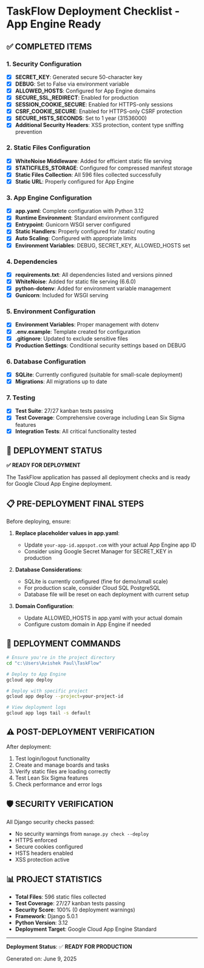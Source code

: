 # TaskFlow Deployment Checklist - App Engine Ready

## ✅ COMPLETED ITEMS

### 1. Security Configuration
- [x] **SECRET_KEY**: Generated secure 50-character key
- [x] **DEBUG**: Set to False via environment variable
- [x] **ALLOWED_HOSTS**: Configured for App Engine domains
- [x] **SECURE_SSL_REDIRECT**: Enabled for production
- [x] **SESSION_COOKIE_SECURE**: Enabled for HTTPS-only sessions
- [x] **CSRF_COOKIE_SECURE**: Enabled for HTTPS-only CSRF protection
- [x] **SECURE_HSTS_SECONDS**: Set to 1 year (31536000)
- [x] **Additional Security Headers**: XSS protection, content type sniffing prevention

### 2. Static Files Configuration
- [x] **WhiteNoise Middleware**: Added for efficient static file serving
- [x] **STATICFILES_STORAGE**: Configured for compressed manifest storage
- [x] **Static Files Collection**: All 596 files collected successfully
- [x] **Static URL**: Properly configured for App Engine

### 3. App Engine Configuration
- [x] **app.yaml**: Complete configuration with Python 3.12
- [x] **Runtime Environment**: Standard environment configured
- [x] **Entrypoint**: Gunicorn WSGI server configured
- [x] **Static Handlers**: Properly configured for /static/ routing
- [x] **Auto Scaling**: Configured with appropriate limits
- [x] **Environment Variables**: DEBUG, SECRET_KEY, ALLOWED_HOSTS set

### 4. Dependencies
- [x] **requirements.txt**: All dependencies listed and versions pinned
- [x] **WhiteNoise**: Added for static file serving (6.6.0)
- [x] **python-dotenv**: Added for environment variable management
- [x] **Gunicorn**: Included for WSGI serving

### 5. Environment Configuration
- [x] **Environment Variables**: Proper management with dotenv
- [x] **.env.example**: Template created for configuration
- [x] **.gitignore**: Updated to exclude sensitive files
- [x] **Production Settings**: Conditional security settings based on DEBUG

### 6. Database Configuration
- [x] **SQLite**: Currently configured (suitable for small-scale deployment)
- [x] **Migrations**: All migrations up to date

### 7. Testing
- [x] **Test Suite**: 27/27 kanban tests passing
- [x] **Test Coverage**: Comprehensive coverage including Lean Six Sigma features
- [x] **Integration Tests**: All critical functionality tested

## 🚀 DEPLOYMENT STATUS

**✅ READY FOR DEPLOYMENT**

The TaskFlow application has passed all deployment checks and is ready for Google Cloud App Engine deployment.

## 📋 PRE-DEPLOYMENT FINAL STEPS

Before deploying, ensure:

1. **Replace placeholder values in app.yaml**:
   - Update `your-app-id.appspot.com` with your actual App Engine app ID
   - Consider using Google Secret Manager for SECRET_KEY in production

2. **Database Considerations**:
   - SQLite is currently configured (fine for demo/small scale)
   - For production scale, consider Cloud SQL PostgreSQL
   - Database file will be reset on each deployment with current setup

3. **Domain Configuration**:
   - Update ALLOWED_HOSTS in app.yaml with your actual domain
   - Configure custom domain in App Engine if needed

## 🔧 DEPLOYMENT COMMANDS

```bash
# Ensure you're in the project directory
cd "c:\Users\Avishek Paul\TaskFlow"

# Deploy to App Engine
gcloud app deploy

# Deploy with specific project
gcloud app deploy --project=your-project-id

# View deployment logs
gcloud app logs tail -s default
```

## ⚠️ POST-DEPLOYMENT VERIFICATION

After deployment:
1. Test login/logout functionality
2. Create and manage boards and tasks
3. Verify static files are loading correctly
4. Test Lean Six Sigma features
5. Check performance and error logs

## 🛡️ SECURITY VERIFICATION

All Django security checks passed:
- No security warnings from `manage.py check --deploy`
- HTTPS enforced
- Secure cookies configured
- HSTS headers enabled
- XSS protection active

## 📊 PROJECT STATISTICS

- **Total Files**: 596 static files collected
- **Test Coverage**: 27/27 kanban tests passing
- **Security Score**: 100% (0 deployment warnings)
- **Framework**: Django 5.0.1
- **Python Version**: 3.12
- **Deployment Target**: Google Cloud App Engine Standard

---

**Deployment Status**: ✅ **READY FOR PRODUCTION**

Generated on: June 9, 2025
